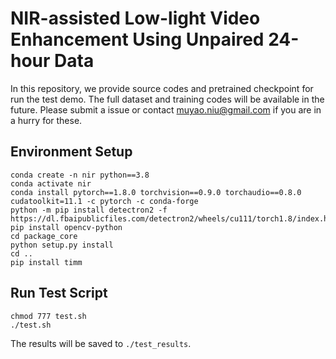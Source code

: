 # NIR-assisted Low-light Video Enhancement Using Unpaired 24-hour Data

In this repository, we provide source codes and pretrained checkpoint for run the test demo. The full dataset and training codes will be available in the future. Please submit a issue or contact muyao.niu@gmail.com if you are in a hurry for these.

## Environment Setup
```
conda create -n nir python==3.8
conda activate nir
conda install pytorch==1.8.0 torchvision==0.9.0 torchaudio==0.8.0 cudatoolkit=11.1 -c pytorch -c conda-forge
python -m pip install detectron2 -f https://dl.fbaipublicfiles.com/detectron2/wheels/cu111/torch1.8/index.html
pip install opencv-python
cd package_core
python setup.py install
cd ..
pip install timm
```

## Run Test Script
```
chmod 777 test.sh
./test.sh
```
The results will be saved to `./test_results`.
